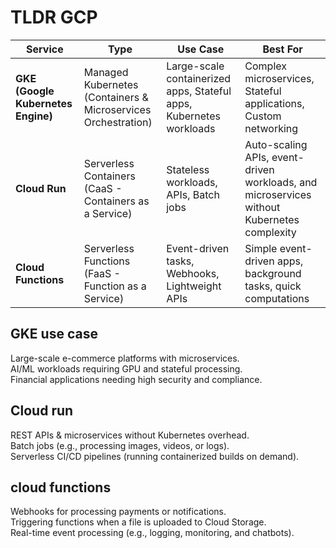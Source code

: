 # TLDR GCP

| **Service**           | **Type**                                         | **Use Case**                                               | **Best For** |
|----------------------|------------------------------------------------|----------------------------------------------------------|--------------|
| **GKE (Google Kubernetes Engine)** | Managed Kubernetes (Containers & Microservices Orchestration) | Large-scale containerized apps, Stateful apps, Kubernetes workloads | Complex microservices, Stateful applications, Custom networking |
| **Cloud Run**        | Serverless Containers (CaaS - Containers as a Service) | Stateless workloads, APIs, Batch jobs | Auto-scaling APIs, event-driven workloads, and microservices without Kubernetes complexity |
| **Cloud Functions**  | Serverless Functions (FaaS - Function as a Service) | Event-driven tasks, Webhooks, Lightweight APIs | Simple event-driven apps, background tasks, quick computations |

## GKE use case

Large-scale e-commerce platforms with microservices.  
AI/ML workloads requiring GPU and stateful processing.  
Financial applications needing high security and compliance.  

## Cloud run

REST APIs & microservices without Kubernetes overhead.  
Batch jobs (e.g., processing images, videos, or logs).  
Serverless CI/CD pipelines (running containerized builds on demand).  

## cloud functions

Webhooks for processing payments or notifications.  
Triggering functions when a file is uploaded to Cloud Storage.  
Real-time event processing (e.g., logging, monitoring, and chatbots).  
